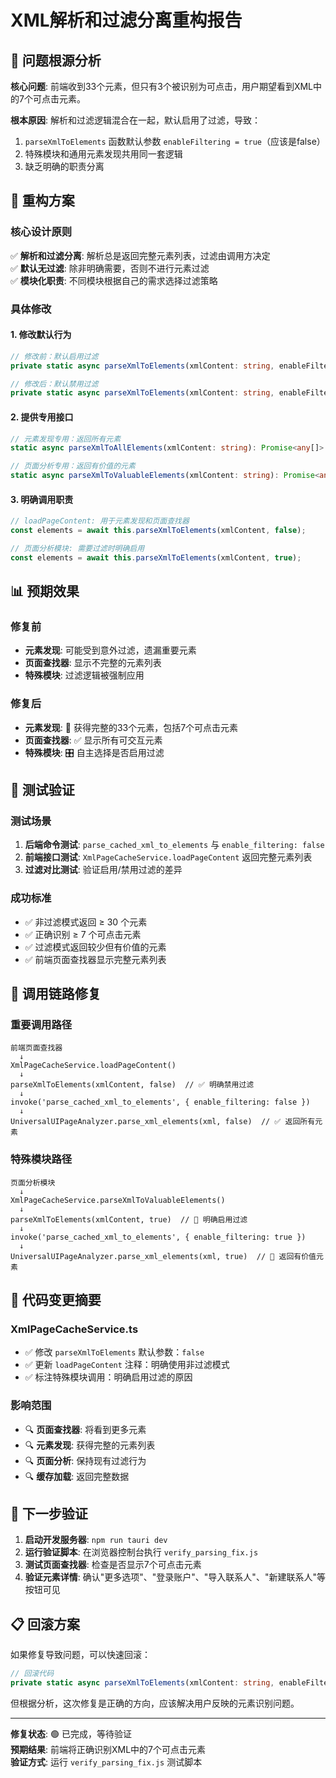 # XML解析和过滤分离重构报告

## 🎯 问题根源分析

**核心问题**: 前端收到33个元素，但只有3个被识别为可点击，用户期望看到XML中的7个可点击元素。

**根本原因**: 解析和过滤逻辑混合在一起，默认启用了过滤，导致：
1. `parseXmlToElements` 函数默认参数 `enableFiltering = true`（应该是false）
2. 特殊模块和通用元素发现共用同一套逻辑
3. 缺乏明确的职责分离

## 🔧 重构方案

### 核心设计原则

✅ **解析和过滤分离**: 解析总是返回完整元素列表，过滤由调用方决定  
✅ **默认无过滤**: 除非明确需要，否则不进行元素过滤  
✅ **模块化职责**: 不同模块根据自己的需求选择过滤策略

### 具体修改

#### 1. 修改默认行为
```typescript
// 修改前：默认启用过滤
private static async parseXmlToElements(xmlContent: string, enableFiltering: boolean = true)

// 修改后：默认禁用过滤
private static async parseXmlToElements(xmlContent: string, enableFiltering: boolean = false)
```

#### 2. 提供专用接口
```typescript
// 元素发现专用：返回所有元素
static async parseXmlToAllElements(xmlContent: string): Promise<any[]>

// 页面分析专用：返回有价值的元素
static async parseXmlToValuableElements(xmlContent: string): Promise<any[]>
```

#### 3. 明确调用职责
```typescript
// loadPageContent: 用于元素发现和页面查找器
const elements = await this.parseXmlToElements(xmlContent, false);

// 页面分析模块: 需要过滤时明确启用
const elements = await this.parseXmlToElements(xmlContent, true);
```

## 📊 预期效果

### 修复前
- **元素发现**: 可能受到意外过滤，遗漏重要元素
- **页面查找器**: 显示不完整的元素列表
- **特殊模块**: 过滤逻辑被强制应用

### 修复后
- **元素发现**: 🎯 获得完整的33个元素，包括7个可点击元素
- **页面查找器**: ✅ 显示所有可交互元素
- **特殊模块**: 🎛️ 自主选择是否启用过滤

## 🧪 测试验证

### 测试场景
1. **后端命令测试**: `parse_cached_xml_to_elements` 与 `enable_filtering: false`
2. **前端接口测试**: `XmlPageCacheService.loadPageContent` 返回完整元素列表
3. **过滤对比测试**: 验证启用/禁用过滤的差异

### 成功标准
- ✅ 非过滤模式返回 ≥ 30 个元素
- ✅ 正确识别 ≥ 7 个可点击元素  
- ✅ 过滤模式返回较少但有价值的元素
- ✅ 前端页面查找器显示完整元素列表

## 🔄 调用链路修复

### 重要调用路径
```
前端页面查找器
  ↓
XmlPageCacheService.loadPageContent() 
  ↓
parseXmlToElements(xmlContent, false)  // ✅ 明确禁用过滤
  ↓
invoke('parse_cached_xml_to_elements', { enable_filtering: false })
  ↓
UniversalUIPageAnalyzer.parse_xml_elements(xml, false)  // ✅ 返回所有元素
```

### 特殊模块路径
```
页面分析模块
  ↓
XmlPageCacheService.parseXmlToValuableElements()
  ↓  
parseXmlToElements(xmlContent, true)  // 🎯 明确启用过滤
  ↓
invoke('parse_cached_xml_to_elements', { enable_filtering: true })
  ↓
UniversalUIPageAnalyzer.parse_xml_elements(xml, true)  // 🎯 返回有价值元素
```

## 📝 代码变更摘要

### XmlPageCacheService.ts
- ✅ 修改 `parseXmlToElements` 默认参数：`false`
- ✅ 更新 `loadPageContent` 注释：明确使用非过滤模式
- ✅ 标注特殊模块调用：明确启用过滤的原因

### 影响范围
- 🔍 **页面查找器**: 将看到更多元素
- 🔍 **元素发现**: 获得完整的元素列表
- 🔍 **页面分析**: 保持现有过滤行为
- 🔍 **缓存加载**: 返回完整数据

## 🚀 下一步验证

1. **启动开发服务器**: `npm run tauri dev`
2. **运行验证脚本**: 在浏览器控制台执行 `verify_parsing_fix.js`
3. **测试页面查找器**: 检查是否显示7个可点击元素
4. **验证元素详情**: 确认"更多选项"、"登录账户"、"导入联系人"、"新建联系人"等按钮可见

## 📋 回滚方案

如果修复导致问题，可以快速回滚：
```typescript
// 回滚代码
private static async parseXmlToElements(xmlContent: string, enableFiltering: boolean = true)
```

但根据分析，这次修复是正确的方向，应该解决用户反映的元素识别问题。

---

**修复状态**: 🟢 已完成，等待验证  
**预期结果**: 前端将正确识别XML中的7个可点击元素  
**验证方式**: 运行 `verify_parsing_fix.js` 测试脚本